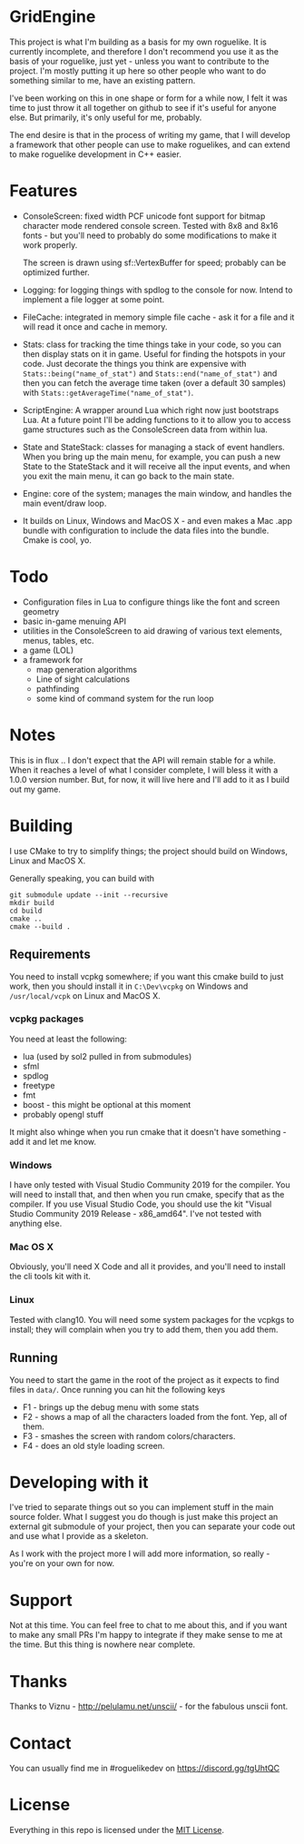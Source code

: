 # GridEngine

This project is what I'm building as a basis for my own roguelike. It is currently incomplete, and therefore I don't recommend you use it as the basis of your roguelike, just yet - unless you want to contribute to the project. I'm mostly putting it up here so other people who want to do something similar to me, have an existing pattern.

I've been working on this in one shape or form for a while now, I felt it was time to just throw it all together on github to see if it's useful for anyone else. But primarily, it's only useful for me, probably.

The end desire is that in the process of writing my game, that I will develop a framework that other people can use to make roguelikes, and can extend to make roguelike development in C++ easier.

# Features

- ConsoleScreen: fixed width PCF unicode font support for bitmap character mode rendered console screen. Tested with 8x8 and 8x16 fonts - but you'll need to probably do some modifications to make it work properly.

  The screen is drawn using sf::VertexBuffer for speed; probably can be optimized further.

- Logging: for logging things with spdlog to the console for now. Intend to implement a file logger at some point.
- FileCache: integrated in memory simple file cache - ask it for a file and it will read it once and cache in memory.
- Stats: class for tracking the time things take in your code, so you can then display stats on it in game. Useful for finding the hotspots in your code. Just decorate the things you think are expensive with `Stats::being("name_of_stat")` and `Stats::end("name_of_stat")` and then you can fetch the average time taken (over a default 30 samples) with `Stats::getAverageTime("name_of_stat")`.
- ScriptEngine: A wrapper around Lua which right now just bootstraps Lua. At a future point I'll be adding functions to it to allow you to access game structures such as the ConsoleScreen data from within lua.
- State and StateStack: classes for managing a stack of event handlers. When you bring up the main menu, for example, you can push a new State to the StateStack and it will receive all the input events, and when you exit the main menu, it can go back to the main state.
- Engine: core of the system; manages the main window, and handles the main event/draw loop.
- It builds on Linux, Windows and MacOS X - and even makes a Mac .app bundle with configuration to include the data files into the bundle. Cmake is cool, yo.

# Todo

- Configuration files in Lua to configure things like the font and screen geometry
- basic in-game menuing API
- utilities in the ConsoleScreen to aid drawing of various text elements, menus, tables, etc.
- a game (LOL)
- a framework for
  - map generation algorithms
  - Line of sight calculations
  - pathfinding
  - some kind of command system for the run loop

# Notes

This is in flux .. I don't expect that the API will remain stable for a while. When it reaches a level of what I consider complete, I will bless it with a 1.0.0 version number. But, for now, it will live here and I'll add to it as I build out my game.

# Building

I use CMake to try to simplify things; the project should build on Windows, Linux and MacOS X.

Generally speaking, you can build with

```
git submodule update --init --recursive
mkdir build
cd build
cmake ..
cmake --build .
```

## Requirements

You need to install vcpkg somewhere; if you want this cmake build to just work, then you should install it in `C:\Dev\vcpkg` on Windows and `/usr/local/vcpk` on Linux and MacOS X.

### vcpkg packages

You need at least the following:

- lua (used by sol2 pulled in from submodules)
- sfml
- spdlog
- freetype
- fmt
- boost - this might be optional at this moment
- probably opengl stuff

It might also whinge when you run cmake that it doesn't have something - add it and let me know.

### Windows

I have only tested with Visual Studio Community 2019 for the compiler. You will need to install that, and then when you run cmake, specify that as the compiler. If you use Visual Studio Code, you should use the kit "Visual Studio Community 2019 Release - x86_amd64". I've not tested with anything else.

### Mac OS X

Obviously, you'll need X Code and all it provides, and you'll need to install the cli tools kit with it.

### Linux

Tested with clang10. You will need some system packages for the vcpkgs to install; they will complain when you try to add them, then you add them.

## Running

You need to start the game in the root of the project as it expects to find files in `data/`. Once running you can hit the following keys

- F1 - brings up the debug menu with some stats
- F2 - shows a map of all the characters loaded from the font. Yep, all of them.
- F3 - smashes the screen with random colors/characters.
- F4 - does an old style loading screen.

# Developing with it

I've tried to separate things out so you can implement stuff in the main source folder. What I suggest you do though is just make this project an external git submodule of your project, then you can separate your code out and use what I provide as a skeleton.

As I work with the project more I will add more information, so really - you're on your own for now.

# Support

Not at this time. You can feel free to chat to me about this, and if you want to make any small PRs I'm happy to integrate if they make sense to me at the time. But this thing is nowhere near complete.

# Thanks

Thanks to Viznu - http://pelulamu.net/unscii/ - for the fabulous unscii font.

# Contact

You can usually find me in #roguelikedev on https://discord.gg/tgUhtQC

# License

Everything in this repo is licensed under the [MIT License](LICENSE).

